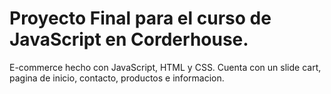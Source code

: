 # Proyecto Final para el curso de JavaScript en Corderhouse.

E-commerce hecho con JavaScript, HTML y CSS. Cuenta con un slide cart, pagina de inicio, contacto, productos e informacion. 
